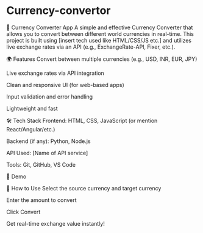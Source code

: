 # Currency-convertor

💱 Currency Converter App
A simple and effective Currency Converter that allows you to convert between different world currencies in real-time. This project is built using [insert tech used like HTML/CSS/JS etc.] and utilizes live exchange rates via an API (e.g., ExchangeRate-API, Fixer, etc.).

🌍 Features
Convert between multiple currencies (e.g., USD, INR, EUR, JPY)

Live exchange rates via API integration

Clean and responsive UI (for web-based apps)

Input validation and error handling

Lightweight and fast

🛠️ Tech Stack
Frontend: HTML, CSS, JavaScript (or mention React/Angular/etc.)

Backend (if any): Python, Node.js

API Used: [Name of API service]

Tools: Git, GitHub, VS Code

📸 Demo

🚀 How to Use
Select the source currency and target currency

Enter the amount to convert

Click Convert

Get real-time exchange value instantly!
